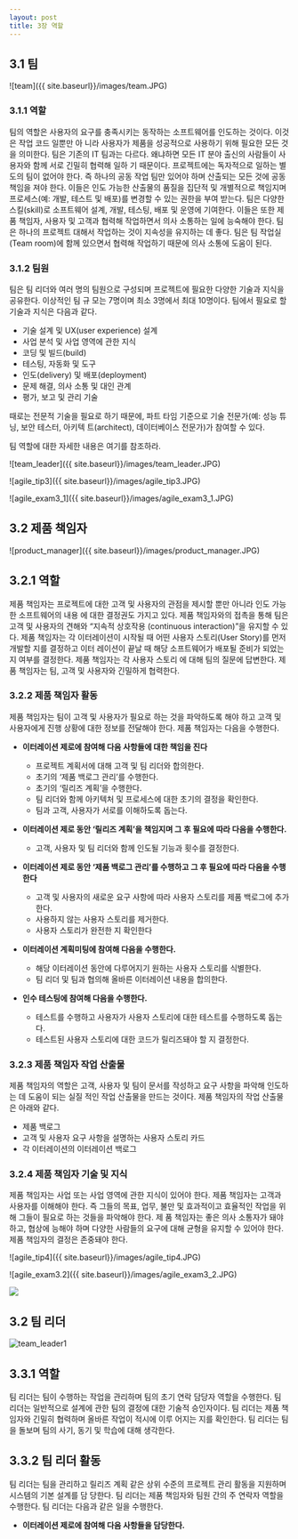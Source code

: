 ```yaml
---
layout: post
title: 3장 역할
---
```


## **3.1 팀**

![team]({{ site.baseurl}}/images/team.JPG)
  
### **3.1.1 역할**
<p>
팀의 역할은 사용자의 요구를 충족시키는 동작하는 소프트웨어를 인도하는 것이다. 이것은 작업 코드 일뿐만 아
니라 사용자가 제품을 성공적으로 사용하기 위해 필요한 모든 것을 의미한다.
팀은 기존의 IT 팀과는 다르다. 왜냐하면 모든 IT 분야 출신의 사람들이 사용자와 함께 서로 긴밀히 협력해 일하
기 때문이다. 프로젝트에는 독자적으로 일하는 별도의 팀이 없어야 한다. 즉 하나의 공동 작업 팀만 있어야 하며
산출되는 모든 것에 공동 책임을 져야 한다. 이들은 인도 가능한 산출물의 품질을 집단적 및 개별적으로 책임지며
프로세스(예: 개발, 테스트 및 배포)를 변경할 수 있는 권한을 부여 받는다.
팀은 다양한 스킬(skill)로 소프트웨어 설계, 개발, 테스팅, 배포 및 운영에 기여한다. 이들은 또한 제품 책임자,
사용자 및 고객과 협력해 작업하면서 의사 소통하는 일에 능숙해야 한다.
팀은 하나의 프로젝트 대해서 작업하는 것이 지속성을 유지하는 데 좋다. 팀은 팀 작업실(Team room)에 함께
있으면서 협력해 작업하기 때문에 의사 소통에 도움이 된다.
</p>  

### **3.1.2 팀원**
팀은 팀 리더와 여러 명의 팀원으로 구성되며 프로젝트에 필요한 다양한 기술과 지식을 공유한다. 이상적인 팀 규
모는 7명이며 최소 3명에서 최대 10명이다. 팀에서 필요로 할 기술과 지식은 다음과 같다.
  * 기술 설계 및 UX(user experience) 설계
  * 사업 분석 및 사업 영역에 관한 지식
  * 코딩 및 빌드(build)
  * 테스팅, 자동화 및 도구
  * 인도(delivery) 및 배포(deployment)
  * 문제 해결, 의사 소통 및 대인 관계
  * 평가, 보고 및 관리 기술
  
때로는 전문적 기술을 필요로 하기 때문에, 파트 타임 기준으로 기술 전문가(예: 성능 튜닝, 보안 테스터, 아키텍
트(architect), 데이터베이스 전문가)가 참여할 수 있다.
  
팀 역할에 대한 자세한 내용은 여기를 참조하라.
  
![team_leader]({{ site.baseurl}}/images/team_leader.JPG)  
  
![agile_tip3]({{ site.baseurl}}/images/agile_tip3.JPG)
  
![agile_exam3_1]({{ site.baseurl}}/images/agile_exam3_1.JPG)
  
## **3.2 제품 책임자**
  
![product_manager]({{ site.baseurl}}/images/product_manager.JPG)
  
## 3.2.1 역할
  
<p>제품 책임자는 프로젝트에 대한 고객 및 사용자의 관점을 제시할 뿐만 아니라 인도 가능한 소프트웨어의 내용
에 대한 결정권도 가지고 있다. 제품 책임자와의 접촉을 통해 팀은 고객 및 사용자의 견해와 “지속적 상호작용
(continuous interaction)”을 유지할 수 있다.
제품 책임자는 각 이터레이션이 시작될 때 어떤 사용자 스토리(User Story)를 먼저 개발할 지를 결정하고 이터
레이션이 끝날 때 해당 소프트웨어가 배포될 준비가 되었는지 여부를 결정한다. 제품 책임자는 각 사용자 스토리
에 대해 팀의 질문에 답변한다. 제품 책임자는 팀, 고객 및 사용자와 긴밀하게 협력한다.</p>

### 3.2.2 제품 책임자 활동

<p>제품 책임자는 팀이 고객 및 사용자가 필요로 하는 것을 파악하도록 해야 하고 고객 및 사용자에게 진행 상황에
대한 정보를 전달해야 한다. 제품 책임자는 다음을 수행한다.</p>

* **이터레이션 제로에 참여해 다음 사항들에 대한 책임을 진다**

  * 프로젝트 계획서에 대해 고객 및 팀 리더와 합의한다.
  * 초기의 ‘제품 백로그 관리’를 수행한다.
  * 초기의 ‘릴리즈 계획’을 수행한다.
  * 팀 리더와 함께 아키텍처 및 프로세스에 대한 초기의 결정을 확인한다.
  * 팀과 고객, 사용자가 서로를 이해하도록 돕는다.

* **이터레이션 제로 동안 ‘릴리즈 계획’을 책임지며 그 후 필요에 따라 다음을 수행한다.**
  * 고객, 사용자 및 팀 리더와 함께 인도될 기능과 횟수를 결정한다.

* **이터레이션 제로 동안 ‘제품 백로그 관리’를 수행하고 그 후 필요에 따라 다음을 수행한다**
  * 고객 및 사용자의 새로운 요구 사항에 따라 사용자 스토리를 제품 백로그에 추가한다.
  * 사용하지 않는 사용자 스토리를 제거한다.
  * 사용자 스토리가 완전한 지 확인한다

* **이터레이션 계획미팅에 참여해 다음을 수행한다.**
  * 해당 이터레이션 동안에 다루어지기 원하는 사용자 스토리를 식별한다.
  * 팀 리더 및 팀과 협의해 올바른 이터레이션 내용을 합의한다.

* **인수 테스팅에 참여해 다음을 수행한다.**
  * 테스트를 수행하고 사용자가 사용자 스토리에 대한 테스트를 수행하도록 돕는다.
  * 테스트된 사용자 스토리에 대한 코드가 릴리즈돼야 할 지 결정한다.

### 3.2.3 제품 책임자 작업 산출물
<p>제품 책임자의 역할은 고객, 사용자 및 팀이 문서를 작성하고 요구 사항을 파악해 인도하는 데 도움이 되는 실질
적인 작업 산출물을 만드는 것이다. 제품 책임자의 작업 산출물은 아래와 같다.</p>

  * 제품 백로그
  * 고객 및 사용자 요구 사항을 설명하는 사용자 스토리 카드
  * 각 이터레이션의 이터레이션 백로그

### 3.2.4 제품 책임자 기술 및 지식
<p>제품 책임자는 사업 또는 사업 영역에 관한 지식이 있어야 한다. 제품 책임자는 고객과 사용자를 이해해야 한다.
즉 그들의 목표, 업무, 불만 및 효과적이고 효율적인 작업을 위해 그들이 필요로 하는 것들을 파악해야 한다. 제
품 책임자는 좋은 의사 소통자가 돼야 하고, 협상에 능해야 하며 다양한 사람들의 요구에 대해 균형을 유지할 수
있어야 한다. 제품 책임자의 결정은 존중돼야 한다.</p>

![agile_tip4]({{ site.baseurl}}/images/agile_tip4.JPG)

![agile_exam3.2]({{ site.baseurl}}/images/agile_exam3_2.JPG)

![]({{site.baseurl}}/images/agile_exam3.3.JPG)

## 3.2 팀 리더

![team_leader1]({{site.baseurl}}/images/team_leader1.JPG)

## 3.3.1 역할
<p>팀 리더는 팀이 수행하는 작업을 관리하며 팀의 초기 연락 담당자 역할을 수행한다. 팀 리더는 일반적으로 설계에
관한 팀의 결정에 대한 기술적 승인자이다. 팀 리더는 제품 책임자와 긴밀히 협력하며 올바른 작업이 적시에 이루
어지는 지를 확인한다. 팀 리더는 팀을 돌보며 팀의 사기, 동기 및 학습에 대해 생각한다.</p>

## 3.3.2 팀 리더 활동
<p>팀 리더는 팀을 관리하고 릴리즈 계획 같은 상위 수준의 프로젝트 관리 활동을 지원하며 시스템의 기본 설계를 담
당한다. 팀 리더는 제품 책임자와 팀원 간의 주 연락자 역할을 수행한다.
팀 리더는 다음과 같은 일을 수행한다.</p>

* **이터레이션 제로에 참여해 다음 사항들을 담당한다.**